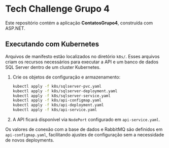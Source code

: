 # Tech Challenge Grupo 4

Este repositório contém a aplicação **ContatosGrupo4**, construída com ASP.NET.

## Executando com Kubernetes

Arquivos de manifesto estão localizados no diretório `k8s/`. Esses arquivos
criam os recursos necessários para executar a API e um banco de dados SQL
Server dentro de um cluster Kubernetes.

1. Crie os objetos de configuração e armazenamento:
   ```bash
   kubectl apply -f k8s/sqlserver-pvc.yaml
   kubectl apply -f k8s/sqlserver-deployment.yaml
   kubectl apply -f k8s/sqlserver-service.yaml
   kubectl apply -f k8s/api-configmap.yaml
   kubectl apply -f k8s/api-deployment.yaml
   kubectl apply -f k8s/api-service.yaml
   ```
2. A API ficará disponível via `NodePort` configurado em `api-service.yaml`.

Os valores de conexão com a base de dados e RabbitMQ são definidos em
`api-configmap.yaml`, facilitando ajustes de configuração sem a necessidade de
novos deployments.
